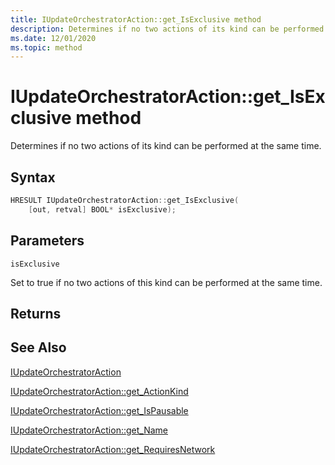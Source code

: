```yaml
---
title: IUpdateOrchestratorAction::get_IsExclusive method
description: Determines if no two actions of its kind can be performed at the same time.
ms.date: 12/01/2020
ms.topic: method
---
```


# IUpdateOrchestratorAction::get_IsExclusive method

Determines if no two actions of its kind can be performed at the same time.

## Syntax
```cpp
HRESULT IUpdateOrchestratorAction::get_IsExclusive(
    [out, retval] BOOL* isExclusive);
```

## Parameters

`isExclusive`

Set to true if no two actions of this kind can be performed at the same time. 

## Returns

## See Also

[IUpdateOrchestratorAction](iupdateorchestratoraction.md)

[IUpdateOrchestratorAction::get_ActionKind](iupdateorchestratoraction-get-actionkind.md)

[IUpdateOrchestratorAction::get_IsPausable](iupdateorchestratoraction-get-ispausable.md)

[IUpdateOrchestratorAction::get_Name](iupdateorchestratoraction-get-name.md)

[IUpdateOrchestratorAction::get_RequiresNetwork](iupdateorchestratoraction-get-requiresnetwork.md)